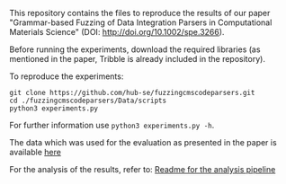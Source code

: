 This repository contains the files to reproduce the results of our paper "Grammar-based Fuzzing of Data Integration Parsers in Computational Materials Science" (DOI: http://doi.org/10.1002/spe.3266).

Before running the experiments, download the required libraries (as mentioned in the paper, Tribble is already included in the repository).

To reproduce the experiments:

    git clone https://github.com/hub-se/fuzzingcmscodeparsers.git  
    cd ./fuzzingcmscodeparsers/Data/scripts      
    python3 experiments.py  

For further information use `python3 experiments.py -h`. 

The data which was used for the evaluation as presented in the paper is available [here](https://zenodo.org/records/10159310)

For the analysis of the results, refer to: [Readme for the analysis pipeline](https://github.com/hub-se/fuzzingcmscodeparsers/blob/main/Notebooks/README.md)
